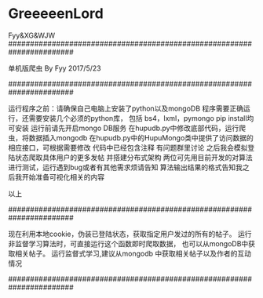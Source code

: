 # GreeeeenLord
Fyy&amp;XG&amp;WJW
#######################################################################

单机版爬虫 By Fyy 2017/5/23

#######################################################################

运行程序之前：请确保自己电脑上安装了python以及mongoDB
程序需要正确运行，还需要安装几个必须的python库， 包括 bs4，lxml，pymongo
pip install均可安装
运行前请先开启mongo DB服务
在hupudb.py中修改底部代码，运行爬虫，将数据插入mongodb
在hupudb.py中的HupuMongo类中提供了访问数据的相应接口，可根据需要修改
代码中已经包含注释
有问题群里讨论
之后我会模拟登陆状态爬取具体用户的更多发帖
并搭建分布式架构
两位可先用目前开发的对算法进行测试，运行遇到bug或者有其他需求烦请告知
算法输出结果的格式告知我之后我开始准备可视化相关的内容

以上

#######################################################################

现在利用本地cookie，伪装已登陆状态，获取指定用户发过的所有的帖子。
运行非监督学习算法时，可直接运行这个函数即时爬取数据，
也可以从mongoDB中获取相关帖子。
运行监督式学习,建议从mongodb 中获取相关帖子以及作者的互动情况

#######################################################################